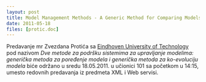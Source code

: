 ```yaml
---
layout: post
title: Model Management Methods - A Generic Method for Comparing Models and A Generic Method for Model Co-Evolution
date: 2011-05-18
files: [protic.doc]
---
```


Predavanje mr Zvezdana Protića sa [Eindhoven University of Technology](http://www.tue.nl/) pod nazivom *Dve metode za podršku sistemima za upravljanje modelima: generička metoda za poređenje modela i generička metoda za ko-evoluciju modela* biće održano u sredu 18.05.2011. u učionici 101 sa početkom u 14:15, umesto redovnih predavanja iz predmeta XML i Web servisi. 